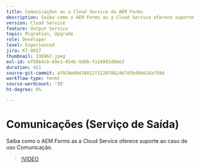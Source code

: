 ```yaml
---
title: Comunicações as a Cloud Service da AEM Forms
description: Saiba como o AEM Forms as a Cloud Service oferece suporte ao caso de uso de comunicações.
version: Cloud Service
feature: Output Service
topic: Migration, Upgrade
role: Developer
level: Experienced
jira: KT-8917
thumbnail: 336967.jpeg
exl-id: ef5864cb-69e1-454b-9d9b-fa14983d80e3
duration: 411
source-git-commit: af928e60410022f12207082467d3bd9b818af59d
workflow-type: tm+mt
source-wordcount: '35'
ht-degree: 0%

---
```


# Comunicações (Serviço de Saída)

Saiba como o AEM Forms as a Cloud Service oferece suporte ao caso de uso Comunicação.

>[!VIDEO](https://video.tv.adobe.com/v/336967?quality=12&learn=on)
